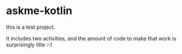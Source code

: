 askme-kotlin
========


this is a test project.

It includes two activities, and the amount of code to make that work is surprisingly litte :-)




